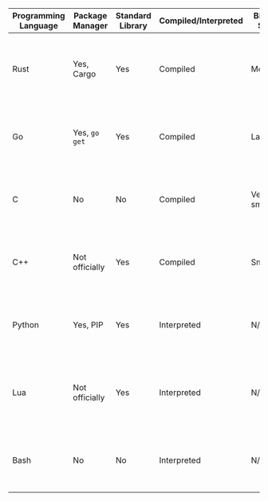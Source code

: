 | Programming Language | Package Manager | Standard Library | Compiled/Interpreted | Binary Size | Types | Other                                                                                                              | Takeaway                                                                            |
|----------------------|-----------------|------------------|----------------------|-------------|-------|--------------------------------------------------------------------------------------------------------------------|-------------------------------------------------------------------------------------|
| Rust                 | Yes, Cargo      | Yes              | Compiled             | Medium      | Yes   | Very stringent, sometimes hard to develop, memory safe, no undefined behavior, can use C libraries, fast binaries. | Use for any console apps that should be fast and lightweight.                       |
| Go                   | Yes, `go get`   | Yes              | Compiled             | Large       | Yes   | Large supported ecosystem (by Google), simple and easy to learn, easy to create coroutines/threads.                | Use for most console apps, especially web microservices.                            |
| C                    | No              | No               | Compiled             | Very small  | Yes   | Been around for a *very* long time, no OOP, many libraries.                                                        | Use for, well, nothing really. There are better languages nowadays.                 |
| C++                  | Not officially  | Yes              | Compiled             | Small       | Yes   | Superset of C with classes, mostly backwards-compatible with C libraries.                                          | Use for simple console apps, games, or use wxWidgets for cross-platform GUI apps.   |
| Python               | Yes, PIP        | Yes              | Interpreted          | N/A         | No    | Cross-platform, easy to develop.                                                                                   | Use for scripts that should be cross-platform and don't need to be incredibly fast. |
| Lua                  | Not officially  | Yes              | Interpreted          | N/A         | No    | Very lightweight, easy to embed, only data structure is tables, no OOP.                                                    | Use for embedded scripts in any of the above compiled languages, especially C.      |
| Bash                 | No              | No               | Interpreted          | N/A         | No    | Only runs on *nix systems, uses binaries already on system to do anything.                                         | Use for most *nix scripts where the "sophistication" of Python isn't necessary.     |